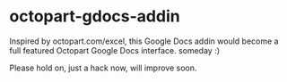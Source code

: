 octopart-gdocs-addin
====================

Inspired by octopart.com/excel, this Google Docs addin would become a full featured Octopart Google Docs interface. someday :)

Please hold on, just a hack now, will improve soon.

